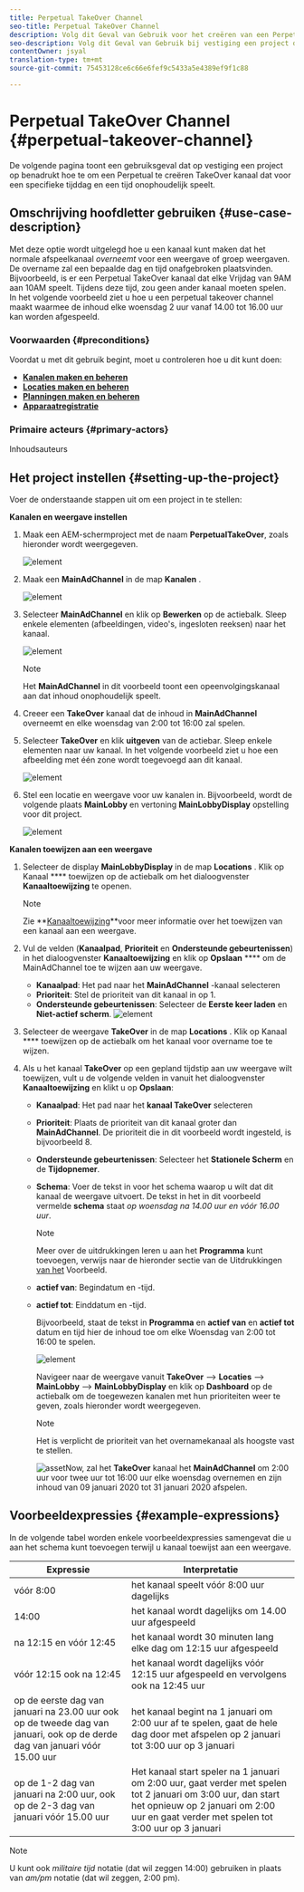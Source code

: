 ```yaml
---
title: Perpetual TakeOver Channel
seo-title: Perpetual TakeOver Channel
description: Volg dit Geval van Gebruik voor het creëren van een Perpetual TakeOver Kanaal.
seo-description: Volg dit Geval van Gebruik bij vestiging een project dat tot een PerpetualTakeOver kanaal leidt dat onophoudelijk voor een specifieke tijddag en een tijd speelt.
contentOwner: jsyal
translation-type: tm+mt
source-git-commit: 75453128ce6c66e6fef9c5433a5e4389ef9f1c88

---
```



# Perpetual TakeOver Channel {#perpetual-takeover-channel}

De volgende pagina toont een gebruiksgeval dat op vestiging een project op benadrukt hoe te om een Perpetual te creëren TakeOver kanaal dat voor een specifieke tijddag en een tijd onophoudelijk speelt.

## Omschrijving hoofdletter gebruiken {#use-case-description}

Met deze optie wordt uitgelegd hoe u een kanaal kunt maken dat het normale afspeelkanaal *overneemt* voor een weergave of groep weergaven. De overname zal een bepaalde dag en tijd onafgebroken plaatsvinden.
Bijvoorbeeld, is er een Perpetual TakeOver kanaal dat elke Vrijdag van 9AM aan 10AM speelt. Tijdens deze tijd, zou geen ander kanaal moeten spelen. In het volgende voorbeeld ziet u hoe u een perpetual takeover channel maakt waarmee de inhoud elke woensdag 2 uur vanaf 14.00 tot 16.00 uur kan worden afgespeeld.

### Voorwaarden {#preconditions}

Voordat u met dit gebruik begint, moet u controleren hoe u dit kunt doen:

* **[Kanalen maken en beheren](managing-channels.md)**
* **[Locaties maken en beheren](managing-locations.md)**
* **[Planningen maken en beheren](managing-schedules.md)**
* **[Apparaatregistratie](device-registration.md)**

### Primaire acteurs {#primary-actors}

Inhoudsauteurs

## Het project instellen {#setting-up-the-project}

Voer de onderstaande stappen uit om een project in te stellen:

**Kanalen en weergave instellen**

1. Maak een AEM-schermproject met de naam **PerpetualTakeOver**, zoals hieronder wordt weergegeven.

   ![element](assets/p_usecase1.png)

1. Maak een **MainAdChannel** in de map **Kanalen** .

   ![element](assets/p_usecase2.png)

1. Selecteer **MainAdChannel** en klik op **Bewerken** op de actiebalk. Sleep enkele elementen (afbeeldingen, video&#39;s, ingesloten reeksen) naar het kanaal.

   ![element](assets/p_usecase3.png)


   >[!NOTE]
   >Het **MainAdChannel** in dit voorbeeld toont een opeenvolgingskanaal aan dat inhoud onophoudelijk speelt.

1. Creeer een **TakeOver** kanaal dat de inhoud in **MainAdChannel** overneemt en elke woensdag van 2:00 tot 16:00 zal spelen.

1. Selecteer **TakeOver** en klik **uitgeven** van de actiebar. Sleep enkele elementen naar uw kanaal. In het volgende voorbeeld ziet u hoe een afbeelding met één zone wordt toegevoegd aan dit kanaal.

   ![element](assets/p_usecase4.png)

1. Stel een locatie en weergave voor uw kanalen in. Bijvoorbeeld, wordt de volgende plaats **MainLobby** en vertoning **MainLobbyDisplay** opstelling voor dit project.

   ![element](assets/p_usecase5.png)

**Kanalen toewijzen aan een weergave**

1. Selecteer de display **MainLobbyDisplay** in de map **Locations** . Klik op Kanaal **** toewijzen op de actiebalk om het dialoogvenster **Kanaaltoewijzing** te openen.

   >[!NOTE]
   >Zie **[Kanaaltoewijzing](channel-assignment.md)**voor meer informatie over het toewijzen van een kanaal aan een weergave.

1. Vul de velden (**Kanaalpad**, **Prioriteit** en **Ondersteunde gebeurtenissen**) in het dialoogvenster **Kanaaltoewijzing** en klik op **Opslaan** **** om de MainAdChannel toe te wijzen aan uw weergave.

   * **Kanaalpad**: Het pad naar het **MainAdChannel** -kanaal selecteren
   * **Prioriteit**: Stel de prioriteit van dit kanaal in op 1.
   * **Ondersteunde gebeurtenissen**: Selecteer de **Eerste keer laden** en **Niet-actief scherm**.
   ![element](assets/p_usecase6.png)

1. Selecteer de weergave **TakeOver** in de map **Locations** . Klik op Kanaal **** toewijzen op de actiebalk om het kanaal voor overname toe te wijzen.

1. Als u het kanaal **TakeOver** op een gepland tijdstip aan uw weergave wilt toewijzen, vult u de volgende velden in vanuit het dialoogvenster **Kanaaltoewijzing** en klikt u op **Opslaan**:

   * **Kanaalpad**: Het pad naar het **kanaal TakeOver** selecteren
   * **Prioriteit**: Plaats de prioriteit van dit kanaal groter dan **MainAdChannel**. De prioriteit die in dit voorbeeld wordt ingesteld, is bijvoorbeeld 8.
   * **Ondersteunde gebeurtenissen**: Selecteer het **Stationele Scherm** en de **Tijdopnemer**.
   * **Schema**: Voer de tekst in voor het schema waarop u wilt dat dit kanaal de weergave uitvoert. De tekst in het in dit voorbeeld vermelde **schema** staat *op woensdag na 14.00 uur en vóór 16.00 uur*.
      >[!NOTE]
      >Meer over de uitdrukkingen leren u aan het **Programma** kunt toevoegen, verwijs naar de hieronder sectie van de Uitdrukkingen [van het](#example-expressions) Voorbeeld.
   * **actief van**: Begindatum en -tijd.
   * **actief tot**: Einddatum en -tijd.

      Bijvoorbeeld, staat de tekst in **Programma** en **actief van** en **actief tot** datum en tijd hier de inhoud toe om elke Woensdag van 2:00 tot 16:00 te spelen.


      ![element](assets/p_usecase7.png)

      Navigeer naar de weergave vanuit **TakeOver** —> **Locaties** —> **MainLobby** —> **MainLobbyDisplay** en klik op **Dashboard** op de actiebalk om de toegewezen kanalen met hun prioriteiten weer te geven, zoals hieronder wordt weergegeven.

      >[!NOTE]
      >Het is verplicht de prioriteit van het overnamekanaal als hoogste vast te stellen.

      ![asset](assets/p_usecase8.png)Now, zal het **TakeOver** kanaal het **MainAdChannel** om 2:00 uur voor twee uur tot 16:00 uur elke woensdag overnemen en zijn inhoud van 09 januari 2020 tot 31 januari 2020 afspelen.

## Voorbeeldexpressies {#example-expressions}

In de volgende tabel worden enkele voorbeeldexpressies samengevat die u aan het schema kunt toevoegen terwijl u kanaal toewijst aan een weergave.

| **Expressie** | **Interpretatie** |
|---|---|
| vóór 8:00 | het kanaal speelt vóór 8:00 uur dagelijks |
| 14:00 | het kanaal wordt dagelijks om 14.00 uur afgespeeld |
| na 12:15 en vóór 12:45 | het kanaal wordt 30 minuten lang elke dag om 12:15 uur afgespeeld |
| vóór 12:15 ook na 12:45 | het kanaal wordt dagelijks vóór 12:15 uur afgespeeld en vervolgens ook na 12:45 uur |
| op de eerste dag van januari na 23.00 uur ook op de tweede dag van januari, ook op de derde dag van januari vóór 15.00 uur | het kanaal begint na 1 januari om 2:00 uur af te spelen, gaat de hele dag door met afspelen op 2 januari tot 3:00 uur op 3 januari |
| op de 1-2 dag van januari na 2:00 uur, ook op de 2-3 dag van januari vóór 15.00 uur | Het kanaal start speler na 1 januari om 2:00 uur, gaat verder met spelen tot 2 januari om 3:00 uur, dan start het opnieuw op 2 januari om 2:00 uur en gaat verder met spelen tot 3:00 uur op 3 januari |

>[!NOTE]
>U kunt ook _militaire tijd_ notatie (dat wil zeggen 14:00) gebruiken in plaats van *am/pm* notatie (dat wil zeggen, 2:00 pm).
